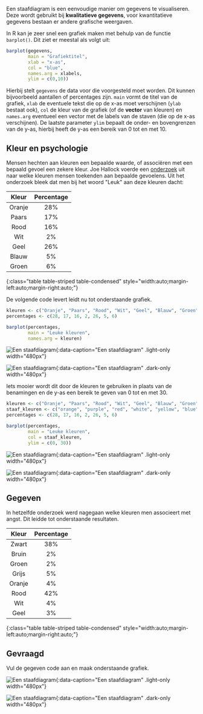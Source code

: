 Een staafdiagram is een eenvoudige manier om gegevens te visualiseren. Deze wordt gebruikt bij **kwalitatieve gegevens**, voor kwantitatieve gegevens bestaan er andere grafische weergaven.

In R kan je zeer snel een grafiek maken met behulp van de functie `barplot()`. Dit ziet er meestal als volgt uit:

```R
barplot(gegevens,
        main = "Grafiektitel",
        xlab = "x-as",
        col = "blue",
        names.arg = xlabels,
        ylim = c(0,10)) 
```

Hierbij stelt `gegevens` de data voor die voorgesteld moet worden. Dit kunnen bijvoorbeeld aantallen of percentages zijn. `main` vormt de titel van de grafiek, `xlab` de eventuele tekst die op de x-as moet verschijnen (`ylab` bestaat ook), `col` de kleur van de grafiek (of de **vector** van kleuren) en `names.arg` eventueel een vector met de labels van de staven (die op de x-as verschijnen). De laatste parameter `ylim` bepaalt de onder- en bovengrenzen van de y-as, hierbij heeft de y-as een bereik van 0 tot en met 10.

## Kleur en psychologie

Mensen hechten aan kleuren een bepaalde waarde, of associëren met een bepaald gevoel een zekere kleur. Joe Hallock voerde een <a href="https://joehallock.com/edu/COM498/index.html" target="_blanc">onderzoek</a> uit naar welke kleuren mensen toekenden aan bepaalde gevoelens. Uit het onderzoek bleek dat men bij het woord "Leuk" aan deze kleuren dacht:

| Kleur     | Percentage |
|:---------:|:----------:|
| Oranje    | 28%        |
| Paars     | 17%        |
| Rood      | 16%        |
| Wit       | 2%         |
| Geel      | 26%        |
| Blauw     | 5%         |
| Groen     | 6%         |
{:class="table table-striped table-condensed" style="width:auto;margin-left:auto;margin-right:auto;"}

De volgende code levert leidt nu tot onderstaande grafiek.

```R
kleuren <- c("Oranje", "Paars", "Rood", "Wit", "Geel", "Blauw", "Groen")
percentages <- c(28, 17, 16, 2, 26, 5, 6)

barplot(percentages,
        main = "Leuke kleuren",
        names.arg = kleuren)
```

![Een staafdiagram](media/plot1.png "Een staafdiagram."){:data-caption="Een staafdiagram" .light-only width="480px"}

![Een staafdiagram](media/plot1_dark.png "Een staafdiagram."){:data-caption="Een staafdiagram" .dark-only width="480px"}

Iets mooier wordt dit door de kleuren te gebruiken in plaats van de benamingen en de y-as een bereik te geven van 0 tot en met 30.

```R
kleuren <- c("Oranje", "Paars", "Rood", "Wit", "Geel", "Blauw", "Groen")
staaf_kleuren <- c("orange", "purple", "red", "white", "yellow", "blue", "green")
percentages <- c(28, 17, 16, 2, 26, 5, 6)

barplot(percentages,
        main = "Leuke kleuren",
        col = staaf_kleuren,
        ylim = c(0, 30))
```

![Een staafdiagram](media/plot2.png "Een staafdiagram."){:data-caption="Een staafdiagram" .light-only width="480px"}

![Een staafdiagram](media/plot2_dark.png "Een staafdiagram."){:data-caption="Een staafdiagram" .dark-only width="480px"}

## Gegeven
In hetzelfde onderzoek werd nagegaan welke kleuren men associeert met angst. Dit leidde tot onderstaande resultaten.

| Kleur     | Percentage |
|:---------:|:----------:|
| Zwart     | 38%        |
| Bruin     | 2%         |
| Groen     | 2%         |
| Grijs     | 5%         |
| Oranje    | 4%         |
| Rood      | 42%        |
| Wit       | 4%         |
| Geel      | 3%         |
{:class="table table-striped table-condensed" style="width:auto;margin-left:auto;margin-right:auto;"}

## Gevraagd

Vul de gegeven code aan en maak onderstaande grafiek.

![Een staafdiagram](media/plot3.png "Een staafdiagram."){:data-caption="Een staafdiagram" .light-only width="480px"}

![Een staafdiagram](media/plot3_dark.png "Een staafdiagram."){:data-caption="Een staafdiagram" .dark-only width="480px"}